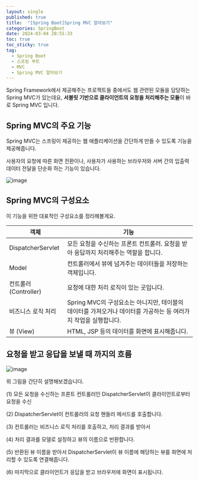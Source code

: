 ```yaml
---
layout: single
published: true
title:  "[Spring Boot]Spring MVC 알아보기"
categories: SpringBoot
date: 2024-03-04 20:55:33
toc: true
toc_sticky: true
tag:   
  - Spring Boot
  - 스프링 부트
  - MVC
  - Spring MVC 알아보기
---
```


Spring Framework에서 제공해주는 프로젝트들 중에서도 웹 관련된 모듈을 담당하는 Spring MVC가 있는데요, **서블릿 기반으로 클라이언트의 요청을 처리해주는 모듈**이 바로 Spring MVC 입니다. 

## Spring MVC의 주요 기능

Spring MVC는 스프링이 제공하는 웹 애플리케이션을 간단하게 만들 수 있도록 기능을 제공해줍니다. 

사용자의 요청에 따른 화면 전환이나, 사용자가 사용하는 브라우저와 서버 간의 입출력 데이터 전달을 단순화 하는 기능이 있습니다. 

![image](https://github.com/BaxDailyGit/BaxDailyGit/assets/99312529/23e4a268-04ae-4cb6-b2d0-2140e846d5ef)

## Spring MVC의 구성요소

 이 기능을 위한 대표적인 구성요소를 정리해볼게요. 

| 객체 | 기능 |
| --- | --- |
| DispatcherServlet  | 모든 요청을 수신하는 프론트 컨트롤러. 요청을 받아 응답까지 처리해주는 역할을 합니다.  |
| Model | 컨트롤러에서 뷰에 넘겨주는 데이터들을 저장하는 객체입니다.  |
| 컨트롤러 (Controller) | 요청에 대한 처리 로직이 있는 곳입니다.  |
| 비즈니스 로직 처리 | Spring MVC의 구성요소는 아니지만, 테이블의 데이터를 가져오거나 데이터를 가공하는 등 여러가지 작업을 실행합니다.  |
| 뷰 (View) | HTML, JSP 등의 데이터를 화면에 표시해줍니다.  |

## 요청을 받고 응답을 보낼 때 까지의 흐름

![image](https://github.com/BaxDailyGit/BaxDailyGit/assets/99312529/be194581-4349-47ae-aec2-5fed603c8ca2)


위 그림을 간단히 설명해보겠습니다. 

(1) 모든 요청을 수신하는 프론트 컨트롤러인 DispatcherServlet이 클라이언트로부터 요청을 수신

(2) DispatcherServlet이 컨트롤러의 요청 핸들러 메서드를 호출합니다. 

(3) 컨트롤러는 비즈니스 로직 처리를 호출하고, 처리 결과를 받아서

(4) 처리 결과를 모델로 설정하고 뷰의 이름으로 반환합니다. 

(5) 반환된 뷰 이름을 받아서 DispatcherServlet이 뷰 이름에 해당하는 뷰를 화면에 처리할 수 있도록 연결해줍니다. 

(6) 마지막으로 클라이언트가 응답을 받고 브라우저에 화면이 표시됩니다.